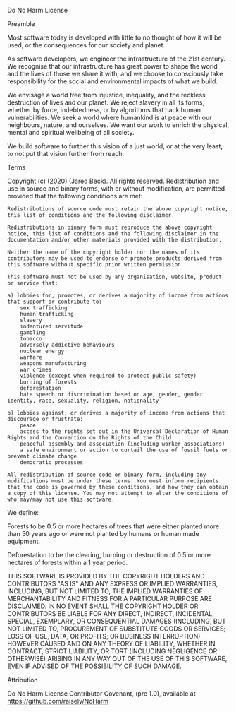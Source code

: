 Do No Harm License

Preamble

Most software today is developed with little to no thought of how it will be used, or the consequences for our society and planet.

As software developers, we engineer the infrastructure of the 21st century. We recognise that our infrastructure has great power to shape the world and the lives of those we share it with, and we choose to consciously take responsibility for the social and environmental impacts of what we build.

We envisage a world free from injustice, inequality, and the reckless destruction of lives and our planet. We reject slavery in all its forms, whether by force, indebtedness, or by algorithms that hack human vulnerabilities. We seek a world where humankind is at peace with our neighbours, nature, and ourselves. We want our work to enrich the physical, mental and spiritual wellbeing of all society.

We build software to further this vision of a just world, or at the very least, to not put that vision further from reach.

Terms

Copyright (c) (2020) (Jared Beck). All rights reserved. Redistribution and use in source and binary forms, with or without modification, are permitted provided that the following conditions are met:

    Redistributions of source code must retain the above copyright notice, this list of conditions and the following disclaimer.

    Redistributions in binary form must reproduce the above copyright notice, this list of conditions and the following disclaimer in the documentation and/or other materials provided with the distribution.

    Neither the name of the copyright holder nor the names of its contributors may be used to endorse or promote products derived from this software without specific prior written permission.

    This software must not be used by any organisation, website, product or service that:

    a) lobbies for, promotes, or derives a majority of income from actions that support or contribute to:
        sex trafficking
        human trafficking
        slavery
        indentured servitude
        gambling
        tobacco
        adversely addictive behaviours
        nuclear energy
        warfare
        weapons manufacturing
        war crimes
        violence (except when required to protect public safety)
        burning of forests
        deforestation
        hate speech or discrimination based on age, gender, gender identity, race, sexuality, religion, nationality

    b) lobbies against, or derives a majority of income from actions that discourage or frustrate:
        peace
        access to the rights set out in the Universal Declaration of Human Rights and the Convention on the Rights of the Child
        peaceful assembly and association (including worker associations)
        a safe environment or action to curtail the use of fossil fuels or prevent climate change
        democratic processes

    All redistribution of source code or binary form, including any modifications must be under these terms. You must inform recipients that the code is governed by these conditions, and how they can obtain a copy of this license. You may not attempt to alter the conditions of who may/may not use this software.

We define:

Forests to be 0.5 or more hectares of trees that were either planted more than 50 years ago or were not planted by humans or human made equipment.

Deforestation to be the clearing, burning or destruction of 0.5 or more hectares of forests within a 1 year period.

THIS SOFTWARE IS PROVIDED BY THE COPYRIGHT HOLDERS AND CONTRIBUTORS "AS IS" AND ANY EXPRESS OR IMPLIED WARRANTIES, INCLUDING, BUT NOT LIMITED TO, THE IMPLIED WARRANTIES OF MERCHANTABILITY AND FITNESS FOR A PARTICULAR PURPOSE ARE DISCLAIMED. IN NO EVENT SHALL THE COPYRIGHT HOLDER OR CONTRIBUTORS BE LIABLE FOR ANY DIRECT, INDIRECT, INCIDENTAL, SPECIAL, EXEMPLARY, OR CONSEQUENTIAL DAMAGES (INCLUDING, BUT NOT LIMITED TO, PROCUREMENT OF SUBSTITUTE GOODS OR SERVICES; LOSS OF USE, DATA, OR PROFITS; OR BUSINESS INTERRUPTION) HOWEVER CAUSED AND ON ANY THEORY OF LIABILITY, WHETHER IN CONTRACT, STRICT LIABILITY, OR TORT (INCLUDING NEGLIGENCE OR OTHERWISE) ARISING IN ANY WAY OUT OF THE USE OF THIS SOFTWARE, EVEN IF ADVISED OF THE POSSIBILITY OF SUCH DAMAGE.

Attribution

Do No Harm License Contributor Covenant, (pre 1.0), available at https://github.com/raisely/NoHarm

